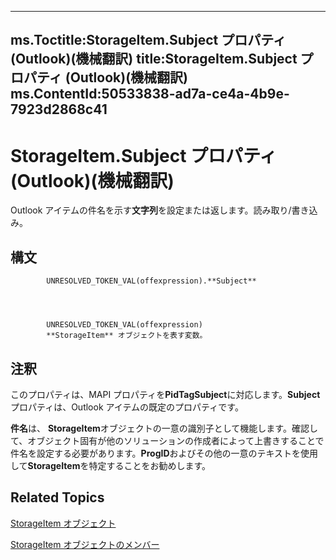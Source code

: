 

---
ms.Toctitle:StorageItem.Subject プロパティ (Outlook)(機械翻訳)
title:StorageItem.Subject プロパティ (Outlook)(機械翻訳)
ms.ContentId:50533838-ad7a-ce4a-4b9e-7923d2868c41
---
# StorageItem.Subject プロパティ (Outlook)(機械翻訳)




Outlook アイテムの件名を示す**文字列**を設定または返します。読み取り/書き込み。

## 構文

            UNRESOLVED_TOKEN_VAL(offexpression).**Subject**




            UNRESOLVED_TOKEN_VAL(offexpression)
            **StorageItem** オブジェクトを表す変数。



## 注釈
このプロパティは、MAPI プロパティを**PidTagSubject**に対応します。**Subject**プロパティは、Outlook アイテムの既定のプロパティです。



**件名**は、 **StorageItem**オブジェクトの一意の識別子として機能します。確認して、オブジェクト固有が他のソリューションの作成者によって上書きすることで件名を設定する必要があります。**ProgID**およびその他の一意のテキストを使用して**StorageItem**を特定することをお勧めします。



## Related Topics

[StorageItem オブジェクト](41776bc3-b838-2755-fd6b-3b5012fb9ae5.md)

[StorageItem オブジェクトのメンバー](450983cc-543f-a832-d9bb-06911b0b0ce4.md)





